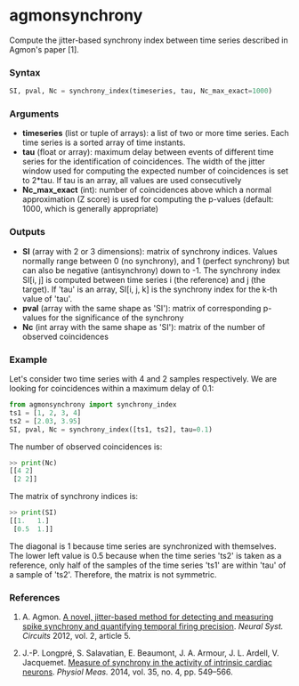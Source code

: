 # agmonsynchrony
Compute the jitter-based synchrony index between time series described in Agmon's paper [1].



### Syntax

```python
SI, pval, Nc = synchrony_index(timeseries, tau, Nc_max_exact=1000)
```

### Arguments

- **timeseries** (list or tuple of arrays): a list of two or more time series. Each time series is a sorted array of time instants.
- **tau** (float or array): maximum delay between events of different time series for the identification of coincidences. The width of the jitter window used for computing the expected number of coincidences is set to 2*tau. If tau is an array, all values are used consecutively
- **Nc_max_exact** (int): number of coincidences above which a normal approximation (Z score) is used for computing the p-values (default: 1000, which is generally appropriate)

### Outputs

- **SI** (array with 2 or 3 dimensions): matrix of synchrony indices. Values normally range between 0 (no synchrony), and 1 (perfect synchrony) but can also be negative (antisynchrony) down to -1. The synchrony index SI[i, j] is computed between time series i (the reference) and j (the target). If 'tau' is an array, SI[i, j, k] is the synchrony index for the k-th value of 'tau'.
- **pval** (array with the same shape as 'SI'): matrix of corresponding p-values for the significance of the synchrony
- **Nc** (int array with the same shape as 'SI'): matrix of the number of observed coincidences


### Example

Let's consider two time series with 4 and 2 samples respectively. We are looking for coincidences within a maximum delay of 0.1:
```python
from agmonsynchrony import synchrony_index
ts1 = [1, 2, 3, 4]
ts2 = [2.03, 3.95]
SI, pval, Nc = synchrony_index([ts1, ts2], tau=0.1)
```
The number of observed coincidences is:
```python
>> print(Nc)
[[4 2]
 [2 2]]
```
The matrix of synchrony indices is:
```python
>> print(SI)
[[1.   1.]
 [0.5  1.]]
```
The diagonal is 1 because time series are synchronized with themselves. The lower left value is 0.5 because when the time series 'ts2' is taken as a reference, only half of the samples of the time series 'ts1' are within 'tau' of a sample of 'ts2'. Therefore, the matrix is not symmetric.



### References

1. A. Agmon. [A novel, jitter-based method for detecting and measuring spike synchrony and quantifying temporal firing precision](https://www.ncbi.nlm.nih.gov/pmc/articles/PMC3423071/). *Neural Syst. Circuits* 2012, vol. 2, article 5.

2. J.-P. Longpré, S. Salavatian, E. Beaumont, J. A. Armour, J. L. Ardell, V. Jacquemet. [Measure of synchrony in the activity of intrinsic cardiac neurons](https://www.ncbi.nlm.nih.gov/pmc/articles/PMC4019347/). *Physiol Meas.* 2014, vol. 35, no. 4, pp. 549–566.
